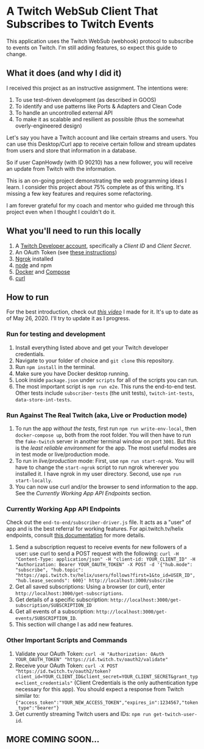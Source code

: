 # A Twitch WebSub Client That Subscribes to Twitch Events

This application uses the Twitch WebSub (webhook) protocol to subscribe to events on Twitch. I'm still adding features, so expect this guide to change.

## What it does (and why I did it)

I received this project as an instructive assignment. The intentions were:

1. To use test-driven development (as described in GOOS)
2. To identify and use patterns like Ports & Adapters and Clean Code
3. To handle an uncontrolled external API
4. To make it as scalable and resilient as possible (thus the somewhat overly-engineered design)

Let's say you have a Twitch account and like certain streams and users. You can use this Desktop/Curl app to receive certain follow and stream updates from users and store that information in a database.

So if user CapnHowdy (with ID 90210) has a new follower, you will receive an update from Twitch with the information.

This is an on-going project demonstrating the web programming ideas I learn. I consider this project about 75% complete as of this writing. It's missing a few key features and requires some refactoring.

I am forever grateful for my coach and mentor who guided me through this project even when I thought I couldn't do it.

## What you'll need to run this locally

1. A [Twitch Developer account](https://dev.twitch.tv/), specifically a _Client ID_ and _Client Secret_.
2. An OAuth Token (see [these instructions](https://dev.twitch.tv/docs/authentication/getting-tokens-oauth#oauth-client-credentials-flow))
3. [Ngrok](https://ngrok.com/) installed
4. [node](https://nodejs.org/en/) and npm
5. [Docker](https://www.docker.com/) and [Compose](https://docs.docker.com/compose/)
6. [curl](https://curl.haxx.se/download.html)

## How to run

For the best introduction, check out _[this video](https://vimeo.com/422954757/95166b91f5)_ I made for it. It's up to date as of May 26, 2020. I'll try to update it as I progress.

### Run for testing and development

1. Install everything listed above and get your Twitch developer credentials.
2. Navigate to your folder of choice and `git clone` this repository.
3. Run `npm install` in the terminal.
4. Make sure you have Docker desktop running.
5. Look inside `package.json` under `scripts` for all of the scripts you can run.
6. The most important script is `npm run e2e`. This runs the end-to-end test. Other tests include `subscriber-tests` (the unit tests), `twitch-int-tests`, `data-store-int-tests`.

### Run Against The Real Twitch (aka, Live or Production mode)

1. To run the app _without the tests_, first run `npm run write-env-local`, then `docker-compose up`, both from the root folder. You will then have to run the `fake-twitch` server in another terminal window on port `3001`. But this is the _least reliable environment_ for the app. The most useful modes are in test mode or live/production mode.
2. To run in _live/production_ mode: First, use `npm run start-ngrok`. You will have to change the `start-ngrok` script to run ngrok wherever you installed it. I have ngrok in my user directory. Second, use `npm run start-locally`.
3. You can now use curl and/or the browser to send information to the app. See the _Currently Working App API Endpoints_ section.

### Currently Working App API Endpoints

Check out the `end-to-end/subscriber-driver.js` file. It acts as a "user" of app and is the best referral for working features. For api.twitch.tv/helix endpoints, consult [this documentation](https://dev.twitch.tv/docs/api/webhooks-reference) for more details.

1. Send a subscription request to receive events for new followers of a user: use curl to send a POST request with the following: `curl -H "Content-Type: application/json" -H "client-id: YOUR_CLIENT_ID" -H "Authorization: Bearer YOUR_OAUTH_TOKEN" -X POST -d '{"hub.mode": "subscribe", "hub.topic": "https://api.twitch.tv/helix/users/follows?first=1&to_id=USER_ID", "hub.lease_seconds": 600}' http://localhost:3000/subscribe`
2. Get all saved subscriptions: Using a browser (or curl), enter `http://localhost:3000/get-subscriptions`.
3. Get details of a specific subscription: `http://localhost:3000/get-subscription/SUBSCRIPTION_ID`
4. Get all events of a subscription: `http://localhost:3000/get-events/SUBSCRIPTION_ID`.
5. This section will change I as add new features.

### Other Important Scripts and Commands

1. Validate your OAuth Token: `curl -H "Authorization: OAuth YOUR_OAUTH_TOKEN" "https://id.twitch.tv/oauth2/validate"`
2. Receive your OAuth Token: `curl -X POST "https://id.twitch.tv/oauth2/token?client_id=YOUR_CLIENT_ID&client_secret=YOUR_CLIENT_SECRET&grant_type=client_credentials"` (Client Credentials is the only authentication type necessary for this app). You should expect a response from Twitch similar to: `{"access_token":"YOUR_NEW_ACCESS_TOKEN","expires_in":1234567,"token_type":"bearer"}`
3. Get currently streaming Twitch users and IDs: `npm run get-twitch-user-id`.

## MORE COMING SOON...
